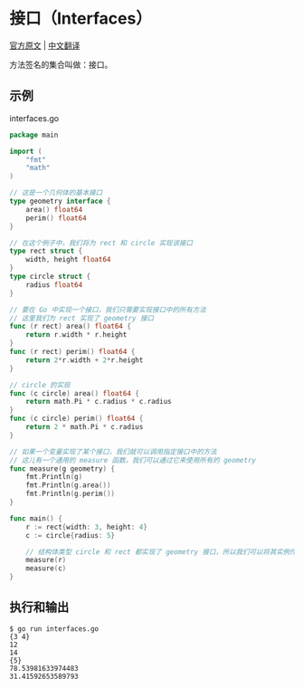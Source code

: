 # 接口（Interfaces）

[官方原文](https://gobyexample.com/interfaces) | [中文翻译](https://gobyexample-cn.github.io/interfaces)

方法签名的集合叫做：接口。

## 示例

interfaces.go

```go
package main

import (
	"fmt"
	"math"
)

// 这是一个几何体的基本接口
type geometry interface {
	area() float64
	perim() float64
}

// 在这个例子中，我们将为 rect 和 circle 实现该接口
type rect struct {
	width, height float64
}
type circle struct {
	radius float64
}

// 要在 Go 中实现一个接口，我们只需要实现接口中的所有方法
// 这里我们为 rect 实现了 geometry 接口
func (r rect) area() float64 {
	return r.width * r.height
}
func (r rect) perim() float64 {
	return 2*r.width + 2*r.height
}

// circle 的实现
func (c circle) area() float64 {
	return math.Pi * c.radius * c.radius
}
func (c circle) perim() float64 {
	return 2 * math.Pi * c.radius
}

// 如果一个变量实现了某个接口，我们就可以调用指定接口中的方法
// 这儿有一个通用的 measure 函数，我们可以通过它来使用所有的 geometry
func measure(g geometry) {
	fmt.Println(g)
	fmt.Println(g.area())
	fmt.Println(g.perim())
}

func main() {
	r := rect{width: 3, height: 4}
	c := circle{radius: 5}

	// 结构体类型 circle 和 rect 都实现了 geometry 接口，所以我们可以将其实例作为 measure 的参数
	measure(r)
	measure(c)
}
```

## 执行和输出

```
$ go run interfaces.go
{3 4}
12
14
{5}
78.53981633974483
31.41592653589793
```
